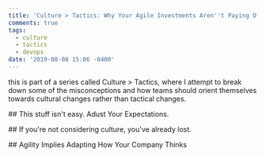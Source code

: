```yaml
---
title: 'Culture > Tactics: Why Your Agile Investments Aren''t Paying Off'
comments: true
tags:
  - culture
  - tactics
  - devops
date: '2019-08-08 15:06 -0400'
---
```

this is part of a series called Culture > Tactics, where I attempt to break down some of the misconceptions and how teams should orient themselves towards cultural changes rather than tactical changes.

\## This stuff isn't easy. Adust Your Expectations.

\## If you're not considering culture, you've already lost.

\## Agility Implies Adapting How Your Company Thinks
